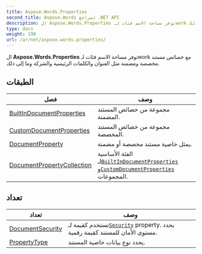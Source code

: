 ```yaml
---
title: Aspose.Words.Properties
second_title: Aspose.Words لمراجع .NET API
description: ال Aspose.Words.Properties توفر مساحة الاسم فئات لـwork مع خصائص مستند مخصصة ومضمنة مثل العنوان والكلمات الرئيسية والشركة وما إلى ذلك.
type: docs
weight: 190
url: /ar/net/aspose.words.properties/
---
```

ال **Aspose.Words.Properties** توفر مساحة الاسم فئات لـwork مع خصائص مستند مخصصة ومضمنة مثل العنوان والكلمات الرئيسية والشركة وما إلى ذلك.

## الطبقات

| فصل | وصف |
| --- | --- |
| [BuiltInDocumentProperties](./builtindocumentproperties/) | مجموعة من خصائص المستند المضمنة. |
| [CustomDocumentProperties](./customdocumentproperties/) | مجموعة من خصائص المستند المخصصة. |
| [DocumentProperty](./documentproperty/) | يمثل خاصية مستند مخصصة أو مضمنة. |
| [DocumentPropertyCollection](./documentpropertycollection/) | الفئة الأساسية لـ[`BuiltInDocumentProperties`](../aspose.words.properties/builtindocumentproperties/) و[`CustomDocumentProperties`](../aspose.words.properties/customdocumentproperties/) المجموعات. |
## تعداد

| تعداد | وصف |
| --- | --- |
| [DocumentSecurity](./documentsecurity/) | تستخدم كقيمة لـ[`Security`](../aspose.words.properties/builtindocumentproperties/security/) property. يحدد مستوى الأمان للمستند كقيمة رقمية. |
| [PropertyType](./propertytype/) | يحدد نوع بيانات خاصية المستند. |


